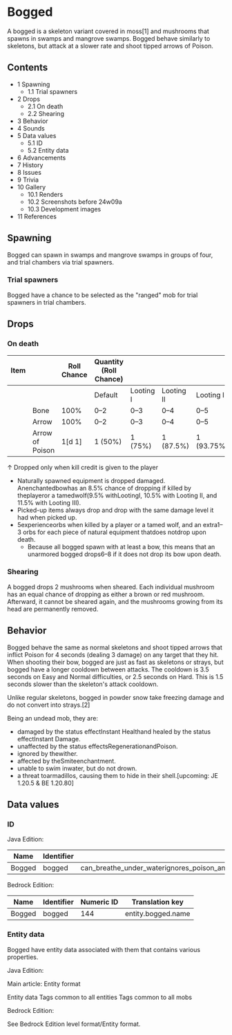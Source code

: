 # Bogged
A bogged is a skeleton variant covered in moss[1] and mushrooms that spawns in swamps and mangrove swamps. Bogged behave similarly to skeletons, but attack at a slower rate and shoot tipped arrows of Poison.

## Contents
- 1 Spawning
	- 1.1 Trial spawners
- 2 Drops
	- 2.1 On death
	- 2.2 Shearing
- 3 Behavior
- 4 Sounds
- 5 Data values
	- 5.1 ID
	- 5.2 Entity data
- 6 Advancements
- 7 History
- 8 Issues
- 9 Trivia
- 10 Gallery
	- 10.1 Renders
	- 10.2 Screenshots before 24w09a
	- 10.3 Development images
- 11 References

## Spawning
Bogged can spawn in swamps and mangrove swamps in groups of four, and trial chambers via trial spawners.

### Trial spawners
Bogged have a chance to be selected as the "ranged" mob for trial spawners in trial chambers.

## Drops
### On death
| Item |                 | Roll Chance | Quantity (Roll Chance) |           |            |             |
|------|-----------------|-------------|------------------------|-----------|------------|-------------|
|      |                 |             | Default                | Looting I | Looting II | Looting III |
|      | Bone            | 100%        | 0–2                    | 0–3       | 0–4        | 0–5         |
|      | Arrow           | 100%        | 0–2                    | 0–3       | 0–4        | 0–5         |
|      | Arrow of Poison | 1[d 1]      | 1 (50%)                | 1 (75%)   | 1 (87.5%)  | 1 (93.75%)  |


↑ Dropped only when kill credit is given to the player


- Naturally spawned equipment is dropped damaged. Anenchantedbowhas an 8.5% chance of dropping if killed by theplayeror a tamedwolf(9.5% withLootingI, 10.5% with Looting II, and 11.5% with Looting III).
- Picked-up items always drop and drop with the same damage level it had when picked up.
- 5experienceorbs when killed by a player or a tamed wolf, and an extra1–3 orbs for each piece of natural equipment thatdoes notdrop upon death.
	- Because all bogged spawn with at least a bow, this means that an unarmored bogged drops6–8 if it does not drop its bow upon death.

### Shearing
A bogged drops 2 mushrooms when sheared. Each individual mushroom has an equal chance of dropping as either a brown or red mushroom. Afterward, it cannot be sheared again, and the mushrooms growing from its head are permanently removed.

## Behavior
Bogged behave the same as normal skeletons and shoot tipped arrows that inflict Poison for 4 seconds (dealing 3 damage) on any target that they hit. When shooting their bow, bogged are just as fast as skeletons or strays, but bogged have a longer cooldown between attacks. The cooldown is 3.5 seconds on Easy and Normal difficulties, or 2.5 seconds on Hard. This is 1.5 seconds slower than the skeleton's attack cooldown.

Unlike regular skeletons, bogged in powder snow take freezing damage and do not convert into strays.[2]

Being an undead mob, they are: 

- damaged by the status effectInstant Healthand healed by the status effectInstant Damage.
- unaffected by the status effectsRegenerationandPoison.
- ignored by thewither.
- affected by theSmiteenchantment.
- unable to swim inwater, but do not drown.
- a threat toarmadillos, causing them to hide in their shell.‌[upcoming: JE 1.20.5 & BE 1.20.80]

## Data values
### ID
Java Edition:

| Name   | Identifier | Entity tags                                                                                                                    | Translation key         |
|--------|------------|--------------------------------------------------------------------------------------------------------------------------------|-------------------------|
| Bogged | bogged     | can_breathe_under_waterignores_poison_and_regeninverted_healing_and_harmno_anger_from_wind_chargeskeletonsundeadwither_friends | entity.minecraft.bogged |

Bedrock Edition:

| Name   | Identifier | Numeric ID | Translation key    |
|--------|------------|------------|--------------------|
| Bogged | bogged     | 144        | entity.bogged.name |

### Entity data
Bogged have entity data associated with them that contains various properties.

Java Edition:

Main article: Entity format

 Entity data
Tags common to all entities
Tags common to all mobs

Bedrock Edition:

See Bedrock Edition level format/Entity format.
